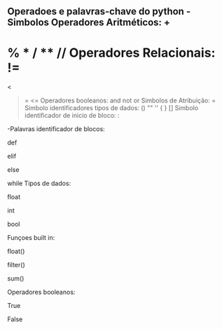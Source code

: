 Operadoes e palavras-chave do python 
-Simbolos
Operadores Aritméticos:
+
-
%
*
/
**
//
Operadores Relacionais:
!=
==
>
<
>=
<=
Operadores booleanos:
and
not
or
Simbolos de Atribuição:
=
Simbolo identificadores tipos de dados:
()
""
''
{
}
[]
Simbolo identificador de inicio de bloco:
:

-Palavras 
identificador de blocos:

def

elif

else

while
Tipos de dados:

float

int

bool

Funçoes built in:

float()

filter()

sum()

Operadores booleanos:

True 

False
